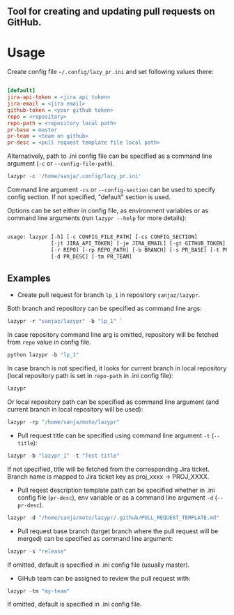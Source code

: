 Tool for creating and updating pull requests on GitHub.
------------------------------------------

# Usage

Create config file `~/.config/lazy_pr.ini` and set following values there:

```ini

[default]
jira-api-token = <jira api token>
jira-email = <jira email>
github-token = <your github token>
repo = <repository>
repo-path = <repository local path>
pr-base = master
pr-team = <team on github>
pr-desc = <pull request template file local path>
```

Alternatively, path to .ini config file can be specified as a command line argument (`-c` or `--config-file-path`).

```python
lazypr -c '/home/sanja/.config/lazy_pr.ini'
```

Command line argument `-cs` or `--config-section` can be used to specify config section. If not specified, "default" section is used.

Options can be set either in config file, as environment variables or as command line arguments (run `lazypr --help` for more details):

```python

usage: lazypr [-h] [-c CONFIG_FILE_PATH] [-cs CONFIG_SECTION]
              [-jt JIRA_API_TOKEN] [-je JIRA_EMAIL] [-gt GITHUB_TOKEN]
              [-r REPO] [-rp REPO_PATH] [-b BRANCH] [-s PR_BASE] [-t PR_TITLE]
              [-d PR_DESC] [-tm PR_TEAM]
```

## Examples

- Create pull request for branch `lp_1` in repository `sanjaz/lazypr`.

Both branch and repository can be specified as command line args:
```python
lazypr -r "sanjaz/lazypr" -b "lp_1" `
```
In case repository command line arg is omitted, repository will be fetched from `repo` value in config file.
```python
python lazypr -b "lp_1"
```
In case branch is not specified, it looks for current branch in local repository (local repository path is set in `repo-path` in .ini config file):
```python
lazypr
```
Or local repository path can be specified as command line argument (and current branch in local repository will be used):
```python
lazypr -rp "/home/sanja/moto/lazypr"
```

- Pull request title can be specified using command line argument `-t` (`--title`):
```python
lazypr -b "lazypr_1" -t "Test title"
```
If not specified, title will be fetched from the corresponding Jira ticket.
Branch name is mapped to Jira ticket key as proj_xxxx -> PROJ_XXXX.

- Pull reqest description template path can be specified whether in .ini config file (`pr-desc`), env variable or as a command line argument `-d` (`--pr-desc`).
```python
lazypr -d "/home/sanja/moto/lazypr/.github/PULL_REQUEST_TEMPLATE.md"
```

- Pull request base branch (target branch where the pull request will be merged) can be specified as command line argument:
```python
lazypr -s "release"
```
If omitted, default is specified in .ini config file (usually master).

- GiHub team can be assigned to review the pull request with:
```python
lazypr -tm "my-team"
```
If omitted, default is specified in .ini config file.
